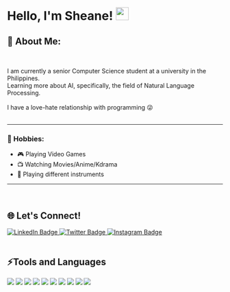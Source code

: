 <div>
    <h1>
        <b>Hello, I'm Sheane!</b> 
        <img src="https://media.giphy.com/media/hvRJCLFzcasrR4ia7z/giphy.gif" width="30px"/>
    </h1>
</div>

<div>
    <h2>
        <b>🦖 About Me:</b>
    </h2>
    <br>
    <p>
        I am currently a senior Computer Science student at a university in the Philippines.
        <br>
        Learning more about AI, specifically, the field of Natural Language Processing.
        <br><br> 
        I have a love-hate relationship with programming 😜
        <br><br>
    </p>
    <hr>
    <h3>
        <b>🚀 Hobbies:</b>
    </h3>
        <ul>
            <li>🎮 Playing Video Games</li>
            <li>📺 Watching Movies/Anime/Kdrama</li>
            <li>🎵 Playing different instruments</li>
        </ul>
    <hr>
</div>

<br>

<div>
    <h2><b>🌐 Let's Connect!</b></h2>
    <div id="badges">
        <a href="your-linkedin-URL">
            <img src="https://img.shields.io/badge/LinkedIn-0077B5?style=for-the-badge&logo=linkedin&logoColor=white" alt="LinkedIn Badge"/>
        </a>
        <a href="your-twitter-URL">
            <img src="https://img.shields.io/badge/Twitter-1DA1F2?style=for-the-badge&logo=twitter&logoColor=white" alt="Twitter Badge"/>
        </a>
        <a href="your-youtube-URL">
            <img src="https://img.shields.io/badge/Instagram-E4405F?style=for-the-badge&logo=instagram&logoColor=white" alt="Instagram Badge"/>
        </a>
    </div>
</div>

<br>

<div>
    <h2><b>⚡Tools and Languages</b></h2>
    <img src="https://img.shields.io/badge/Python-FFD43B?style=for-the-badge&logo=python&logoColor=blue">
    <img src="https://img.shields.io/badge/C-00599C?style=for-the-badge&logo=c&logoColor=white">
    <img src="https://img.shields.io/badge/C%2B%2B-00599C?style=for-the-badge&logo=c%2B%2B&logoColor=white">
    <img src="https://img.shields.io/badge/Java-ED8B00?style=for-the-badge&logo=java&logoColor=white">
    <img src="https://img.shields.io/badge/HTML5-E34F26?style=for-the-badge&logo=html5&logoColor=white">
    <img src="https://img.shields.io/badge/CSS3-1572B6?style=for-the-badge&logo=css3&logoColor=white">
    <img src="https://img.shields.io/badge/JavaScript-F7DF1E?style=for-the-badge&logo=javascript&logoColor=black">
    <img src="	https://img.shields.io/badge/Bootstrap-563D7C?style=for-the-badge&logo=bootstrap&logoColor=white">
    <img src="https://img.shields.io/badge/MySQL-005C84?style=for-the-badge&logo=mysql&logoColor=white">
    <img src="	https://img.shields.io/badge/PostgreSQL-316192?style=for-the-badge&logo=postgresql&logoColor=white">
</div>

<!---
sheyn018/sheyn018 is a ✨ special ✨ repository because its `README.md` (this file) appears on your GitHub profile.
You can click the Preview link to take a look at your changes.
--->
